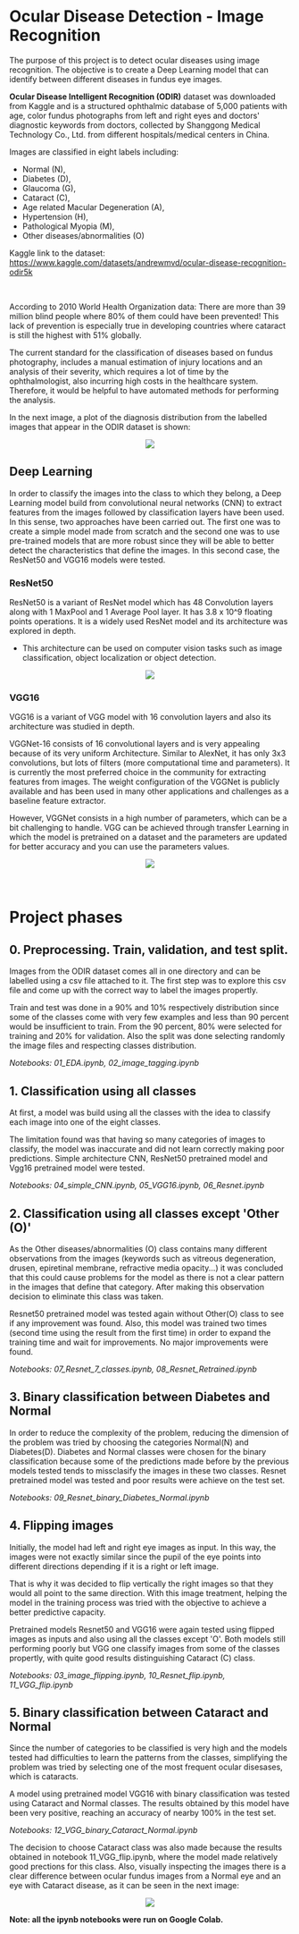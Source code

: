 # Ocular Disease Detection - Image Recognition

The purpose of this project is to detect ocular diseases using image recognition. The objective is to create a Deep Learning model that can identify between different diseases in fundus eye images.

**Ocular Disease Intelligent Recognition (ODIR)** dataset was downloaded from Kaggle and is a structured ophthalmic database of 5,000 patients with age, color fundus photographs from left and right eyes and doctors' diagnostic keywords from doctors, collected by Shanggong Medical Technology Co., Ltd. from different hospitals/medical centers in China.

Images are classified in eight labels including:

* Normal (N),
* Diabetes (D),
* Glaucoma (G),
* Cataract (C),
* Age related Macular Degeneration (A),
* Hypertension (H),
* Pathological Myopia (M),
* Other diseases/abnormalities (O)

Kaggle link to the dataset: https://www.kaggle.com/datasets/andrewmvd/ocular-disease-recognition-odir5k

<br/>

According to 2010 World Health Organization data: There are more than 39 million blind people where 80% of them could have been prevented! This lack of prevention is especially true in developing countries where cataract is still the highest with 51% globally.

The current standard for the classification of diseases based on fundus photography, includes a manual estimation of injury locations and an analysis of their severity, which requires a lot of time by the ophthalmologist, also incurring high costs in the healthcare system. Therefore, it would be helpful to have automated methods for performing the analysis.

In the next image, a plot of the diagnosis distribution from the labelled images that appear in the ODIR dataset is shown:

<p align="center">
  <img src="https://github.com/jesuero/OcularDiseaseDetection_ImageRecognition/blob/main/images/diseases_distribution.png?raw=true">
</p>


## Deep Learning

In order to classify the images into the class to which they belong, a Deep Learning model build from convolutional neural networks (CNN) to extract features from the images followed by classification layers have been used. In this sense, two approaches have been carried out. The first one was to create a simple model made from scratch and the second one was to use pre-trained models that are more robust since they will be able to better detect the characteristics that define the images. In this second case, the ResNet50 and VGG16 models were tested.


### ResNet50

ResNet50 is a variant of ResNet model which has 48 Convolution layers along with 1 MaxPool and 1 Average Pool layer. It has 3.8 x 10^9 floating points operations. It is a widely used ResNet model and its architecture was explored in depth.

* This architecture can be used on computer vision tasks such as image classification, object localization or object detection.

<p align="center">
  <img src="https://github.com/jesuero/OcularDiseaseDetection_ImageRecognition/blob/main/images/resnet_architecture.png?raw=true">
</p>


### VGG16

VGG16 is a variant of VGG model with 16 convolution layers and also its architecture was studied in depth.

VGGNet-16 consists of 16 convolutional layers and is very appealing because of its very uniform Architecture. Similar to AlexNet, it has only 3x3 convolutions, but lots of filters (more computational time and parameters). It is currently the most preferred choice in the community for extracting features from images. The weight configuration of the VGGNet is publicly available and has been used in many other applications and challenges as a baseline feature extractor.

However, VGGNet consists in a high number of parameters, which can be a bit challenging to handle. VGG can be achieved through transfer Learning in which the model is pretrained on a dataset and the parameters are updated for better accuracy and you can use the parameters values.

<p align="center">
  <img src="https://github.com/jesuero/OcularDiseaseDetection_ImageRecognition/blob/main/images/vgg_architecture.png?raw=true">
</p>

<br/>

# Project phases

## 0. Preprocessing. Train, validation, and test split.

Images from the ODIR dataset comes all in one directory and can be labelled using a csv file attached to it. The first step was to explore this csv file and come up with the correct way to label the images propertly.

Train and test was done in a 90% and 10% respectively distribution since some of the classes come with very few examples and less than 90 percent would be insufficient to train. From the 90 percent, 80% were selected for training and 20% for validation. Also the split was done selecting randomly the image files and respecting classes distribution.

*Notebooks: 01_EDA.ipynb, 02_image_tagging.ipynb*


## 1. Classification using all classes

At first, a model was build using all the classes with the idea to classify each image into one of the eight classes.

The limitation found  was that having so many categories of images to classify, the model was inaccurate and did not learn correctly making poor predictions. Simple architecture CNN, ResNet50 pretrained model and Vgg16 pretrained model were tested.

*Notebooks: 04_simple_CNN.ipynb, 05_VGG16.ipynb, 06_Resnet.ipynb*


## 2. Classification using all classes except 'Other (O)'

As the Other diseases/abnormalities (O) class contains many different observations from the images (keywords such as vitreous degeneration, drusen, epiretinal membrane, refractive media opacity...) it was concluded that this could cause problems for the model as there is not a clear pattern in the images that define that category. After making this observation decision to eliminate this class was taken. 

Resnet50 pretrained model was tested again without Other(O) class to see if any improvement was found. Also, this model was trained two times (second time using the result from the first time) in order to expand the training time and wait for improvements. No major improvements were found. 

*Notebooks: 07_Resnet_7_classes.ipynb, 08_Resnet_Retrained.ipynb*


## 3. Binary classification between Diabetes and Normal

In order to reduce the complexity of the problem, reducing the dimension of the problem was tried by choosing the categories Normal(N) and Diabetes(D). Diabetes and Normal classes were chosen for the binary classification because some of the predictions made before by the previous models tested tends to missclasify the images in these two classes. Resnet pretrained model was tested and poor results were achieve on the test set.

*Notebooks: 09_Resnet_binary_Diabetes_Normal.ipynb*


## 4. Flipping images

Initially, the model had left and right eye images as input. In this way, the images were not exactly similar since the pupil of the eye points into different directions depending if it is a right or left image.

That is why it was decided to flip vertically the right images so that they would all point to the same direction. With this image treatment, helping the model in the training process was tried with the objective to achieve a better predictive capacity.

Pretrained models Resnet50 and VGG16 were again tested using flipped images as inputs and also using all the classes except 'O'. Both models still performing poorly but VGG one classify images from some of the classes propertly, with quite good results distinguishing Cataract (C) class.

*Notebooks: 03_image_flipping.ipynb, 10_Resnet_flip.ipynb, 11_VGG_flip.ipynb*


## 5. Binary classification between Cataract and Normal

Since the number of categories to be classified is very high and the models tested had difficulties to learn the patterns from the classes, simplifying the problem was tried by selecting one of the most frequent ocular disesases, which is cataracts.

A model using pretrained model VGG16 with binary classification was tested using Cataract and Normal classes. The results obtained by this model have been very positive, reaching an accuracy of nearby 100% in the test set.

*Notebooks: 12_VGG_binary_Cataract_Normal.ipynb*

The decision to choose Cataract class was also made because the results obtained in notebook 11_VGG_flip.ipynb, where the model made relatively good prections for this class. Also, visually inspecting the images there is a clear difference between ocular fundus images from a Normal eye and an eye with Cataract disease, as it can be seen in the next image:

<p align="center">
  <img src="https://github.com/jesuero/OcularDiseaseDetection_ImageRecognition/blob/main/images/cataract_vs_normal.png?raw=true">
</p>


**Note: all the ipynb notebooks were run on Google Colab.**
